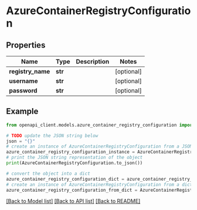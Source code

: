 # AzureContainerRegistryConfiguration


## Properties

Name | Type | Description | Notes
------------ | ------------- | ------------- | -------------
**registry_name** | **str** |  | [optional] 
**username** | **str** |  | [optional] 
**password** | **str** |  | [optional] 

## Example

```python
from openapi_client.models.azure_container_registry_configuration import AzureContainerRegistryConfiguration

# TODO update the JSON string below
json = "{}"
# create an instance of AzureContainerRegistryConfiguration from a JSON string
azure_container_registry_configuration_instance = AzureContainerRegistryConfiguration.from_json(json)
# print the JSON string representation of the object
print(AzureContainerRegistryConfiguration.to_json())

# convert the object into a dict
azure_container_registry_configuration_dict = azure_container_registry_configuration_instance.to_dict()
# create an instance of AzureContainerRegistryConfiguration from a dict
azure_container_registry_configuration_from_dict = AzureContainerRegistryConfiguration.from_dict(azure_container_registry_configuration_dict)
```
[[Back to Model list]](../README.md#documentation-for-models) [[Back to API list]](../README.md#documentation-for-api-endpoints) [[Back to README]](../README.md)


